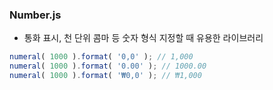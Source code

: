 ### Number.js
- 통화 표시, 천 단위 콤마 등 숫자 형식 지정할 때 유용한 라이브러리
~~~ js
numeral( 1000 ).format( '0,0' ); // 1,000
numeral( 1000 ).format( '0.00' ); // 1000.00
numeral( 1000 ).format( '₩0,0' ); // ₩1,000
~~~